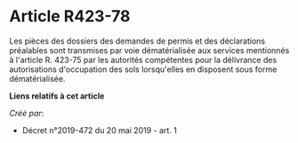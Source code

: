 # Article R423-78

Les pièces des dossiers des demandes de permis et des déclarations préalables sont transmises par voie dématérialisée aux
services mentionnés à l'article R. 423-75 par les autorités compétentes pour la délivrance des autorisations d'occupation des
sols lorsqu'elles en disposent sous forme dématérialisée.

**Liens relatifs à cet article**

_Créé par_:

  - Décret n°2019-472 du 20 mai 2019 - art. 1
